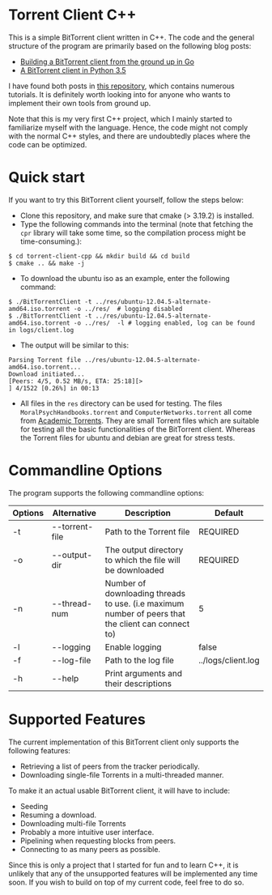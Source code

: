 # Torrent Client C++
This is a simple BitTorrent client written in C++. The code and the general structure of the program are primarily based on the following blog posts:

- [Building a BitTorrent client from the ground up in Go](https://blog.jse.li/posts/torrent/)
- [A BitTorrent client in Python 3.5](https://markuseliasson.se/article/bittorrent-in-python/)


I have found both posts in [this repository](https://github.com/danistefanovic/build-your-own-x), which contains numerous tutorials. It is definitely worth looking into for anyone who wants to implement their own tools from ground up.

Note that this is my very first C++ project, which I mainly started to familiarize myself with the language. Hence, the code might not comply with the normal C++ styles, and there are undoubtedly places where the code can be optimized.


 Quick start
==========================
If you want to try this BitTorrent client yourself, follow the steps below:
- Clone this repository, and make sure that cmake (> 3.19.2) is installed.
- Type the following commands into the terminal (note that fetching the `cpr` library will take some time, so the compilation process might be time-consuming.): 

```console
$ cd torrent-client-cpp && mkdir build && cd build
$ cmake .. && make -j
```
- To download the ubuntu iso as an example, enter the following command:
```console
$ ./BitTorrentClient -t ../res/ubuntu-12.04.5-alternate-amd64.iso.torrent -o ../res/  # logging disabled
$ ./BitTorrentClient -t ../res/ubuntu-12.04.5-alternate-amd64.iso.torrent -o ../res/  -l # logging enabled, log can be found in logs/client.log
```
- The output will be similar to this:
```console
Parsing Torrent file ../res/ubuntu-12.04.5-alternate-amd64.iso.torrent...
Download initiated...
[Peers: 4/5, 0.52 MB/s, ETA: 25:18][>                                       ] 4/1522 [0.26%] in 00:13
```
- All files in the `res` directory can be used for testing. The files `MoralPsychHandbooks.torrent` and `ComputerNetworks.torrent` all come from [Academic Torrents](https://academictorrents.com/). They are small Torrent files which are suitable for testing all the basic functionalities of the BitTorrent client. Whereas the Torrent files for ubuntu and debian are great for stress tests.


Commandline Options
==========================
The program supports the following commandline options:

| Options | Alternative    | Description                                                                                        | Default            |
|---------|----------------|----------------------------------------------------------------------------------------------------|--------------------|
| -t      | --torrent-file | Path to the Torrent file                                                                           | REQUIRED           |
| -o      | --output-dir   | The output directory to which the file will be downloaded                                          | REQUIRED           |
| -n      | --thread-num   | Number of downloading threads to use. (i.e maximum number of peers that the client can connect to) | 5                  |
| -l      | --logging      | Enable logging                                                                                     | false              |
| -f      | --log-file     | Path to the log file                                                                               | ../logs/client.log |
| -h      | --help         | Print arguments and their descriptions                                                             |                    |


Supported Features
==========================
The current implementation of this BitTorrent client only supports the following features:
- Retrieving a list of peers from the tracker periodically.
- Downloading single-file Torrents in a multi-threaded manner.

To make it an actual usable BitTorrent client, it will have to include:
- Seeding
- Resuming a download.
- Downloading multi-file Torrents
- Probably a more intuitive user interface.
- Pipelining when requesting blocks from peers.
- Connecting to as many peers as possible.

Since this is only a project that I started for fun and to learn C++, it is unlikely that any of the unsupported features will be implemented any time soon. If you wish to build on top of my current code, feel free to do so.

